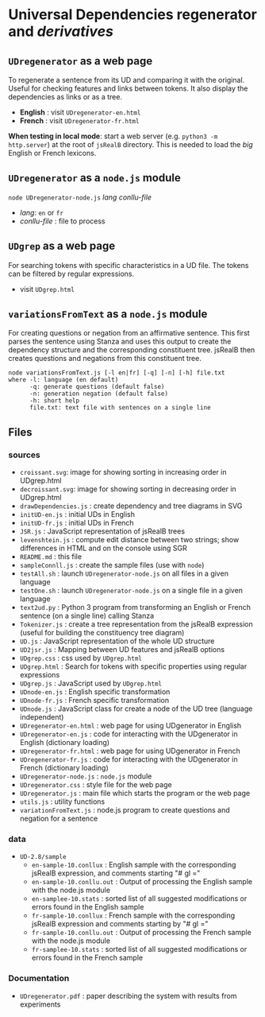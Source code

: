 # Universal Dependencies regenerator and *derivatives*

## `UDregenerator` as a web page
To regenerate a sentence from its UD and comparing it with the original. Useful for checking features and links between tokens. It also display the dependencies as links or as a tree.

* **English** : visit `UDregenerator-en.html`
* **French** : visit `UDregenerator-fr.html`

**When testing in local mode**: start a web server (e.g. `python3 -m http.server`) at the root of `jsRealB` directory. This is needed to load the *big* English or French lexicons.

## `UDregenerator` as a `node.js` module

`node UDregenerator-node.js` *lang* *conllu-file*  

* *lang*: `en` or `fr`
* *conllu-file* : file to process
 
## `UDgrep` as a web page
For searching tokens with specific characteristics in a UD file. The tokens can be filtered by regular expressions.

* visit `UDgrep.html`

## `variationsFromText` as a `node.js` module
For creating questions or negation from an affirmative sentence. This first parses the sentence using Stanza and uses this output to create the dependency structure and the corresponding constituent tree. jsRealB then creates questions and negations from this constituent tree.

    node variationsFromText.js [-l en|fr] [-q] [-n] [-h] file.txt
    where -l: language (en default)
          -q: generate questions (default false) 
          -n: generation negation (default false)
          -h: short help
          file.txt: text file with sentences on a single line
   
## Files

### sources

* `croissant.svg`: image for showing sorting in increasing order in UDgrep.html
* `decroissant.svg`: image for showing sorting in decreasing order in UDgrep.html
* `drawDependencies.js` : create dependency and tree diagrams in SVG
* `initUD-en.js` : initial UDs in English
* `initUD-fr.js` : initial UDs in French
* `JSR.js` : JavaScript representation of jsRealB trees
* `levenshtein.js` : compute edit distance between two strings; show differences in HTML and on the console using SGR 
* `README.md` : this file
* `sampleConnll.js` : create the sample files (use with `node`)
* `testAll.sh` : launch `UDregenerator-node.js` on all files in a given language
* `testOne.sh` : launch `UDregenerator-node.js` on a single file in a given language
* `text2ud.py` : Python 3 program from transforming an English or French sentence (on a single line) calling Stanza
* `Tokenizer.js` : create a tree representation from the jsRealB expression (useful for building the constituency tree diagram)
* `UD.js` : JavaScript representation of the whole UD structure
* `UD2jsr.js` : Mapping between UD features and jsRealB options
* `UDgrep.css` : css used by `UDgrep.html`
* `UDgrep.html` : Search for tokens with specific properties using regular expressions
* `UDgrep.js` : JavaScript used by `UDgrep.html`
* `UDnode-en.js` : English specific transformation 
* `UDnode-fr.js` : French specific transformation
* `UDnode.js` : JavaScript class for create a node of the UD tree (language independent)
* `UDregenerator-en.html` : web page for using UDgenerator in English
* `UDregenerator-en.js` : code for interacting with the UDgenerator in English (dictionary loading)
* `UDregenerator-fr.html` : web page for using UDgenerator in French
* `UDregenerator-fr.js` : code for interacting with the UDgenerator in French (dictionary loading)
* `UDregenerator-node.js` : `node.js` module
* `UDregenerator.css` : style file for the web page
* `UDregenerator.js` : main file which starts the program or the web page
* `utils.js` : utility functions
* `variationFromText.js` : node.js program to create questions and negation for a sentence

### data
* `UD-2.8/sample`
    * `en-sample-10.conllux` : English sample with the corresponding jsRealB expression, and comments starting "# gl ="
    * `en-sample-10.conllu.out` : Output of processing the English sample with the node.js module
    * `en-samplee-10.stats` : sorted list of all suggested modifications or errors found in the English sample
    * `fr-sample-10.conllux` : French sample with the corresponding jsRealB expression and comments starting by "# gl ="
    * `fr-sample-10.conllu.out` : Output of processing the French sample with the node.js module
    * `fr-samplee-10.stats` : sorted list of all suggested modifications or errors found in the French sample

### Documentation
* `UDregenerator.pdf` : paper describing the system with results from experiments